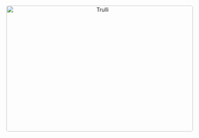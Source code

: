 <div align = "center">
  
<img src="https://blog.commlabindia.com/wp-content/uploads/2019/07/animated-gifs-corporate-training.gif" alt="Trulli" width="495" height="333" align = "middle" style="max-width:100%; border-radius : 1% ; margin-bottom : 30px">


</div>
